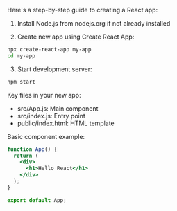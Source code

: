 Here's a step-by-step guide to creating a React app:

1. Install Node.js from nodejs.org if not already installed

2. Create new app using Create React App:
```bash
npx create-react-app my-app
cd my-app
```

3. Start development server:
```bash
npm start
```

Key files in your new app:
- src/App.js: Main component
- src/index.js: Entry point
- public/index.html: HTML template

Basic component example:
```jsx
function App() {
  return (
    <div>
      <h1>Hello React</h1>
    </div>
  );
}

export default App;
```
